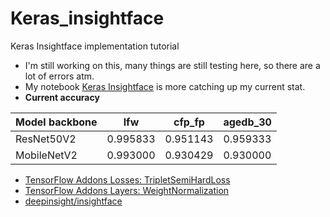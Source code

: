 # Keras_insightface
Keras Insightface implementation tutorial

- I'm still working on this, many things are still testing here, so there are a lot of errors atm.
- My notebook [Keras Insightface](https://github.com/leondgarse/Atom_notebook/blob/master/public/2019/11-18_keras_insightface.md#keras-insightface) is more catching up my current stat.
- **Current accuracy**

| Model backbone | lfw      | cfp_fp   | agedb_30 |
| -------------- | -------- | -------- | -------- |
| ResNet50V2     | 0.995833 | 0.951143 | 0.959333 |
| MobileNetV2    | 0.993000 | 0.930429 | 0.930000 |

- [TensorFlow Addons Losses: TripletSemiHardLoss](https://www.tensorflow.org/addons/tutorials/losses_triplet)
- [TensorFlow Addons Layers: WeightNormalization](https://www.tensorflow.org/addons/tutorials/layers_weightnormalization)
- [deepinsight/insightface](https://github.com/deepinsight/insightface)
